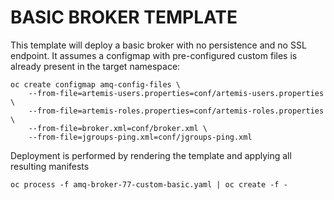 # BASIC BROKER TEMPLATE

This template will deploy a basic broker with no persistence and no SSL endpoint.
It assumes a configmap with pre-configured custom files is already present in the target namespace:

```
oc create configmap amq-config-files \
    --from-file=artemis-users.properties=conf/artemis-users.properties \
    --from-file=artemis-roles.properties=conf/artemis-roles.properties \
    --from-file=broker.xml=conf/broker.xml \
    --from-file=jgroups-ping.xml=conf/jgroups-ping.xml
```

Deployment is performed by rendering the template and applying all resulting manifests

```
oc process -f amq-broker-77-custom-basic.yaml | oc create -f -
```

